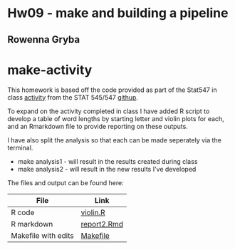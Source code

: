 # Hw09 - make and building a pipeline
## Rowenna Gryba

make-activity
=============

This homework is based off the code provided as part of the Stat547 in class [activity](http://stat545-ubc.github.io/automation04_make-activity.html) from the STAT 545/547 [githup](http://stat545-ubc.github.io). 

To expand on the activity completed in class I have added R script to develop a table of word lengths by starting letter and violin plots for each, and an Rmarkdown file to provide reporting on these outputs.

I have also split the analysis so that each can be made seperately via the terminal. 

* make analysis1 - will result in the results created during class
* make analysis2 - will result in the new results I've developed

The files and output can be found here:

|File|Link|
|---|---|
|R code|[violin.R](violin.R)|
|R markdown|[report2.Rmd](report2.Rmd)|
|Makefile with edits|[Makefile](Makefile)